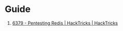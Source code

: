 
# Guide

1. [6379 - Pentesting Redis | HackTricks | HackTricks](https://book.hacktricks.xyz/pentesting/6379-pentesting-redis)
